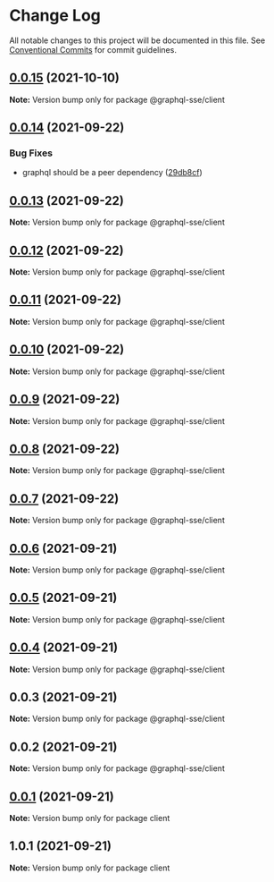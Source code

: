 # Change Log

All notable changes to this project will be documented in this file.
See [Conventional Commits](https://conventionalcommits.org) for commit guidelines.

## [0.0.15](https://github.com/faboulaws/graphql-sse/compare/@graphql-sse/client@0.0.14...@graphql-sse/client@0.0.15) (2021-10-10)

**Note:** Version bump only for package @graphql-sse/client





## [0.0.14](https://github.com/faboulaws/graphql-sse/compare/@graphql-sse/client@0.0.13...@graphql-sse/client@0.0.14) (2021-09-22)


### Bug Fixes

* graphql should be a peer dependency ([29db8cf](https://github.com/faboulaws/graphql-sse/commit/29db8cf79f74b3918af4b68e4910c98071cfe4c0))





## [0.0.13](https://github.com/faboulaws/graphql-sse/compare/@graphql-sse/client@0.0.12...@graphql-sse/client@0.0.13) (2021-09-22)

**Note:** Version bump only for package @graphql-sse/client





## [0.0.12](https://github.com/faboulaws/graphql-sse/compare/@graphql-sse/client@0.0.11...@graphql-sse/client@0.0.12) (2021-09-22)

**Note:** Version bump only for package @graphql-sse/client





## [0.0.11](https://github.com/faboulaws/graphql-sse/compare/@graphql-sse/client@0.0.10...@graphql-sse/client@0.0.11) (2021-09-22)

**Note:** Version bump only for package @graphql-sse/client





## [0.0.10](https://github.com/faboulaws/graphql-sse/compare/@graphql-sse/client@0.0.9...@graphql-sse/client@0.0.10) (2021-09-22)

**Note:** Version bump only for package @graphql-sse/client





## [0.0.9](https://github.com/faboulaws/graphql-sse/compare/@graphql-sse/client@0.0.8...@graphql-sse/client@0.0.9) (2021-09-22)

**Note:** Version bump only for package @graphql-sse/client





## [0.0.8](https://github.com/faboulaws/graphql-sse/compare/@graphql-sse/client@0.0.7...@graphql-sse/client@0.0.8) (2021-09-22)

**Note:** Version bump only for package @graphql-sse/client





## [0.0.7](https://github.com/faboulaws/graphql-sse/compare/@graphql-sse/client@0.0.6...@graphql-sse/client@0.0.7) (2021-09-22)

**Note:** Version bump only for package @graphql-sse/client





## [0.0.6](https://github.com/faboulaws/graphql-sse/compare/@graphql-sse/client@0.0.5...@graphql-sse/client@0.0.6) (2021-09-21)

**Note:** Version bump only for package @graphql-sse/client





## [0.0.5](https://github.com/faboulaws/graphql-sse/compare/@graphql-sse/client@0.0.4...@graphql-sse/client@0.0.5) (2021-09-21)

**Note:** Version bump only for package @graphql-sse/client





## [0.0.4](https://github.com/faboulaws/graphql-sse/compare/@graphql-sse/client@0.0.3...@graphql-sse/client@0.0.4) (2021-09-21)

**Note:** Version bump only for package @graphql-sse/client





## 0.0.3 (2021-09-21)

**Note:** Version bump only for package @graphql-sse/client





## 0.0.2 (2021-09-21)

**Note:** Version bump only for package @graphql-sse/client





## [0.0.1](https://github.com/faboulaws/graphql-sse/compare/client@1.0.1...client@0.0.1) (2021-09-21)

**Note:** Version bump only for package client





## 1.0.1 (2021-09-21)

**Note:** Version bump only for package client
